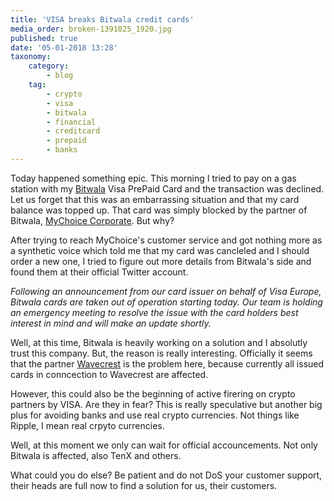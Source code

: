```yaml
---
title: 'VISA breaks Bitwala credit cards'
media_order: broken-1391025_1920.jpg
published: true
date: '05-01-2018 13:28'
taxonomy:
    category:
        - blog
    tag:
        - crypto
        - visa
        - bitwala
        - financial
        - creditcard
        - prepaid
        - banks
---
```


Today happened something epic. This morning I tried to pay on a gas
station with my [Bitwala](https://www.bitwala.com/) Visa PrePaid
Card and the transaction was declined. Let us forget that this
was an embarrassing situation and that my card balance was topped
up. That card was simply blocked by the partner of Bitwala, [MyChoice
Corporate](https://mychoicecorporate.com/). But why?

After trying to reach MyChoice's customer service and got nothing more as
a synthetic voice which told me that my card was cancleled and I should
order a new one, I tried to figure out more details from Bitwala's side
and found them at their official Twitter account.

*Following an announcement from our card issuer on behalf of Visa Europe,
Bitwala cards are taken out of operation starting today. Our team is
holding an emergency meeting to resolve the issue with the card holders
best interest in mind and will make an update shortly.*

Well, at this time, Bitwala is heavily working on a solution
and I absolutly trust this company. But, the reason is
really interesting.  Officially it seems that the partner
[Wavecrest](https://www.wavecrest.gi/) is the problem here, because currently
all issued cards in conncection to Wavecrest are affected.

However, this could also be the beginning of active firering on crypto
partners by VISA. Are they in fear? This is really speculative but another
big plus for avoiding banks and use real crypto currencies. Not things
like Ripple, I mean real crpyto currencies.

Well, at this moment we only can wait for official accouncements. Not
only Bitwala is affected, also TenX and others.

What could you do else? Be patient and do not DoS your customer support,
their heads are full now to find a solution for us, their customers.